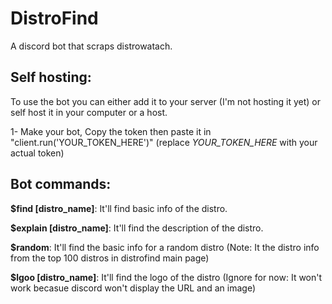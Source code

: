 # DistroFind
A discord bot that scraps distrowatach.

## Self hosting:
To use the bot you can either add it to your server (I'm not hosting it yet) or self host it in your computer or a host.

1- Make your bot, Copy the token then paste it in "client.run('YOUR_TOKEN_HERE')" (replace *YOUR_TOKEN_HERE* with your actual token)
## Bot commands:

**$find [distro_name]**: It'll find basic info of the distro.

**$explain [distro_name]**: It'll find the description of the distro.

**$random**: It'll find the basic info for a random distro (Note: It the distro info from the top 100 distros in distrofind main page)

**$lgoo [distro_name]**: It'll find the logo of the distro (Ignore for now: It won't work becasue discord won't display the URL and an image)
